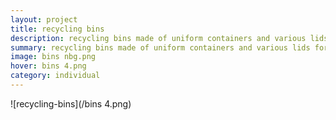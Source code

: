 ```yaml
---
layout: project
title: recycling bins
description: recycling bins made of uniform containers and various lids for different types of litter
summary: recycling bins made of uniform containers and various lids for different types of litter
image: bins nbg.png
hover: bins 4.png
category: individual
---
```


![recycling-bins](/bins 4.png)
